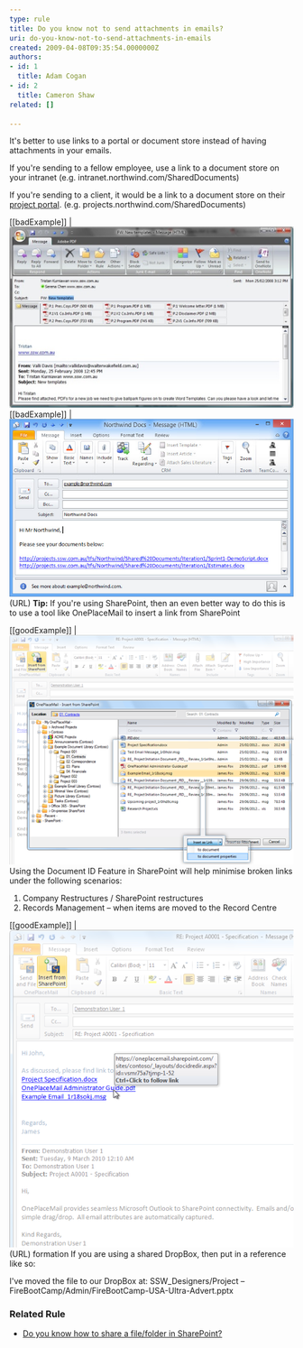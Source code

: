 ```yaml
---
type: rule
title: Do you know not to send attachments in emails?
uri: do-you-know-not-to-send-attachments-in-emails
created: 2009-04-08T09:35:54.0000000Z
authors:
- id: 1
  title: Adam Cogan
- id: 2
  title: Cameron Shaw
related: []

---
```


It's better to use links to a portal or document store instead of having attachments in your emails.

If you're sending to a fellow employee, use a link to a document store on your intranet (e.g. intranet.northwind.com/SharedDocuments)

If you're sending to a client, it would be a link to a document store on their [project portal](/_layouts/15/FIXUPREDIRECT.ASPX?WebId=3dfc0e07-e23a-4cbb-aac2-e778b71166a2&TermSetId=07da3ddf-0924-4cd2-a6d4-a4809ae20160&TermId=846474eb-27a1-4645-90ee-10a349fef714). (e.g. projects.northwind.com/SharedDocuments)
 
[[badExample]]
| ![Don't send attachments by mail](Email_Attachment_1_small.jpg)
[[badExample]]
| ![Don't use location / filename in the link](PortalLinks.jpg)(URL)
**Tip:** If you're using SharePoint, then an even better way to do this is to use a tool like OnePlaceMail to insert a link from SharePoint

[[goodExample]]
| ![Use OnePlaceMail to send a link to a document in SharePoint](insert_link_in_email_to_sharePoint_item-png.png)
Using the Document ID Feature in SharePoint will help minimise broken links under the following scenarios:

1. Company Restructures / SharePoint restructures
2. Records Management – when items are moved to the Record Centre


[[goodExample]]
| ![The use of the SharePoint Document ID as part of the link](insert_link_in_email_to_sharePoint_item_with_document_id-png.png)(URL) formation
If you are using a shared DropBox, then put in a reference like so:

I've moved the file to our DropBox at: 
SSW\_Designers/Project – FireBootCamp/Admin/FireBootCamp-USA-Ultra-Advert.pptx

### Related Rule


- [Do you know how to share a file/folder in SharePoint?](/_layouts/15/FIXUPREDIRECT.ASPX?WebId=3dfc0e07-e23a-4cbb-aac2-e778b71166a2&TermSetId=07da3ddf-0924-4cd2-a6d4-a4809ae20160&TermId=b1d51fb3-9f27-4f5c-b228-d8b790aaccc1)
